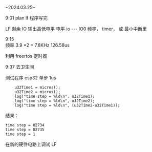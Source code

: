 ~2024.03.25~

9:01   plan
lf 程序写完

LF 剩余
IO 输出高低电平
电平 io  --- IO0
频率， timer， 或 最小中断里


9:15   
频率  3.9 *2 = 7.8KHz
126.58us


利用 freertos 定时器

9:37   去卫生间


测试程序
esp32 单步 1us
```
    u32Time1 = micros();
    u32Time2 = micros();
    log("time step = %ld\n", u32Time1);
    log("time step = %ld\n", u32Time2);
    log("time step = %ld\n", (u32Time2-u32Time1));
```
结果：
```
time step = 82734
time step = 82735
time step = 1
```


在新的硬件电路上调试 LF 



























